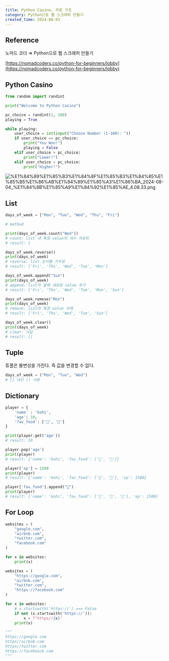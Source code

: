 ```yaml
---
title: Python Casino, 자료 구조
category: Python으로 웹 스크래퍼 만들기
created_time: 2024-08-03
---
```


## Reference


노마드 코더 ⇒ Python으로 웹 스크래퍼 만들기


[https://nomadcoders.co/python-for-beginners/lobby](https://nomadcoders.co/python-for-beginners/lobby)


## Python Casino


```python
from random import randint

print("Welcome to Python Casino")

pc_choice = randint(1, 100)
playing = True

while playing:
    user_choice = int(input("Choose Number (1-100): "))
    if user_choice == pc_choice:
        print("You Won!")
        playing = False
    elif user_choice > pc_choice:
        print("Lower!")
    elif user_choice < pc_choice:
        print("Higher!")
```


![%E1%84%89%E1%85%B3%E1%84%8F%E1%85%B3%E1%84%85%E1%85%B5%E1%86%AB%E1%84%89%E1%85%A3%E1%86%BA_2024-08-04_%E1%84%8B%E1%85%A9%E1%84%92%E1%85%AE_4.08.33.png](https://prod-files-secure.s3.us-west-2.amazonaws.com/420927ef-2057-4e77-b9b7-d7005a1db0dd/bb4ffc1a-9c6f-4611-9d7f-23ed63f5610f/%E1%84%89%E1%85%B3%E1%84%8F%E1%85%B3%E1%84%85%E1%85%B5%E1%86%AB%E1%84%89%E1%85%A3%E1%86%BA_2024-08-04_%E1%84%8B%E1%85%A9%E1%84%92%E1%85%AE_4.08.33.png?X-Amz-Algorithm=AWS4-HMAC-SHA256&X-Amz-Content-Sha256=UNSIGNED-PAYLOAD&X-Amz-Credential=AKIAT73L2G45HZZMZUHI%2F20240809%2Fus-west-2%2Fs3%2Faws4_request&X-Amz-Date=20240809T144121Z&X-Amz-Expires=3600&X-Amz-Signature=0a44c13f08b6b893170a961ffe3ec165fcd5db59728fbc895b171494e49b8c76&X-Amz-SignedHeaders=host&x-id=GetObject)


## List


```python
days_of_week = ["Mon", "Tue", "Wed", "Thu", "Fri"]

# method

print(days_of_week.count("Wed"))
# count: list 내 특정 value의 개수 카운트
# result: 1

days_of_week.reverse()
print(days_of_week)
# reverse: list 순서를 거꾸로
# result: ['Fri', 'Thu', 'Wed', 'Tue', 'Mon']

days_of_week.append("Sun")
print(days_of_week)
# append: list의 끝에 새로운 value 추가
# result: ['Fri', 'Thu', 'Wed', 'Tue', 'Mon', 'Sun']

days_of_week.remove("Mon")
print(days_of_week)
# remove: list의 특정 value 삭제
# result: ['Fri', 'Thu', 'Wed', 'Tue', 'Sun']

days_of_week.clear()
print(days_of_week)
# clear: 닉값
# result: []
```


## Tuple


튜플은 불변성을 가진다. 즉 값을 변경할 수 없다.


```python
days_of_week = ("Mon", "Tue", "Wed")
# [] 대신 () 사용
```


## Dictionary


```python
player = {
    'name' : 'kohi',
    'age': 10,
    'fav_food': ['🍣', '🥐']
}

print(player.get('age'))
# result: 10

player.pop('age')
print(player)
# result: {'name': 'kohi', 'fav_food': ['🍣', '🥐']}

player['xp'] = 1500
print(player)
# result: {'name': 'kohi', 'fav_food': ['🍣', '🥐'], 'xp': 1500}

player['fav_food'].append("🌮")
print(player)
# result: {'name': 'kohi', 'fav_food': ['🍣', '🥐', '🌮'], 'xp': 1500}
```


## For Loop


```python
websites = (
    "google.com",
    "airbnb.com",
    "twitter.com",
    "facebook.com"
)

for x in websites:
    print(x)
```


```python
websites = (
    "https://google.com",
    "airbnb.com",
    "twitter.com",
    "https://facebook.com"
)

for x in websites:
    # x.startswith('https://') === False
    if not (x.startswith('https://')): 
        x = f"https//{x}"
    print(x)

"""
https://google.com
https//airbnb.com
https//twitter.com
https://faceboock.com
"""
```

